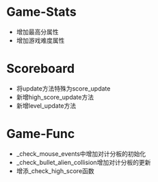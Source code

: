 # Game-Stats

- 增加最高分属性
- 增加游戏难度属性



# Scoreboard

- 将update方法特殊为score_update
- 新增high_score_update方法
- 新增level_update方法



# Game-Func

- _check_mouse_events中增加对计分板的初始化
- _check_bullet_alien_collision增加对计分板的更新
- 增添_check_high_score函数
